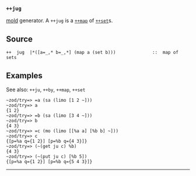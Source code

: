 ### `++jug`

[mold]() generator.  A `++jug` is a [`++map`]() of [`++set`]()s.

Source
------

    ++  jug  |*([a=_,* b=_,*] (map a (set b)))              ::  map of sets

Examples
--------

See also: `++ju`, `++by`, `++map`, `++set`

    ~zod/try=> =a (sa (limo [1 2 ~]))
    ~zod/try=> a
    {1 2}
    ~zod/try=> =b (sa (limo [3 4 ~]))
    ~zod/try=> b
    {4 3}
    ~zod/try=> =c (mo (limo [[%a a] [%b b] ~]))
    ~zod/try=> c
    {[p=%a q={1 2}] [p=%b q={4 3}]}
    ~zod/try=> (~(get ju c) %b)
    {4 3}
    ~zod/try=> (~(put ju c) [%b 5])
    {[p=%a q={1 2}] [p=%b q={5 4 3}]}


***
